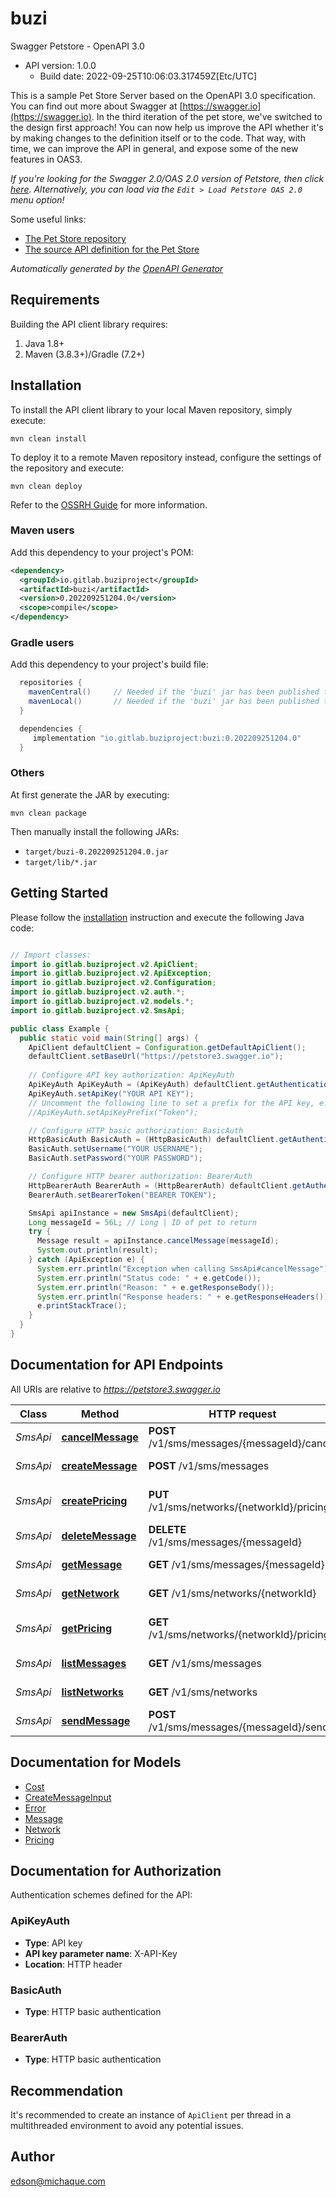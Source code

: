 # buzi

Swagger Petstore - OpenAPI 3.0
- API version: 1.0.0
  - Build date: 2022-09-25T10:06:03.317459Z[Etc/UTC]

This is a sample Pet Store Server based on the OpenAPI 3.0 specification.  You can find out more about
Swagger at [https://swagger.io](https://swagger.io). In the third iteration of the pet store, we've switched to the design first approach!
You can now help us improve the API whether it's by making changes to the definition itself or to the code.
That way, with time, we can improve the API in general, and expose some of the new features in OAS3.

_If you're looking for the Swagger 2.0/OAS 2.0 version of Petstore, then click [here](https://editor.swagger.io/?url=https://petstore.swagger.io/v2/swagger.yaml). Alternatively, you can load via the `Edit > Load Petstore OAS 2.0` menu option!_

Some useful links:
- [The Pet Store repository](https://github.com/swagger-api/swagger-petstore)
- [The source API definition for the Pet Store](https://github.com/swagger-api/swagger-petstore/blob/master/src/main/resources/openapi.yaml)


*Automatically generated by the [OpenAPI Generator](https://openapi-generator.tech)*


## Requirements

Building the API client library requires:
1. Java 1.8+
2. Maven (3.8.3+)/Gradle (7.2+)

## Installation

To install the API client library to your local Maven repository, simply execute:

```shell
mvn clean install
```

To deploy it to a remote Maven repository instead, configure the settings of the repository and execute:

```shell
mvn clean deploy
```

Refer to the [OSSRH Guide](http://central.sonatype.org/pages/ossrh-guide.html) for more information.

### Maven users

Add this dependency to your project's POM:

```xml
<dependency>
  <groupId>io.gitlab.buziproject</groupId>
  <artifactId>buzi</artifactId>
  <version>0.202209251204.0</version>
  <scope>compile</scope>
</dependency>
```

### Gradle users

Add this dependency to your project's build file:

```groovy
  repositories {
    mavenCentral()     // Needed if the 'buzi' jar has been published to maven central.
    mavenLocal()       // Needed if the 'buzi' jar has been published to the local maven repo.
  }

  dependencies {
     implementation "io.gitlab.buziproject:buzi:0.202209251204.0"
  }
```

### Others

At first generate the JAR by executing:

```shell
mvn clean package
```

Then manually install the following JARs:

* `target/buzi-0.202209251204.0.jar`
* `target/lib/*.jar`

## Getting Started

Please follow the [installation](#installation) instruction and execute the following Java code:

```java

// Import classes:
import io.gitlab.buziproject.v2.ApiClient;
import io.gitlab.buziproject.v2.ApiException;
import io.gitlab.buziproject.v2.Configuration;
import io.gitlab.buziproject.v2.auth.*;
import io.gitlab.buziproject.v2.models.*;
import io.gitlab.buziproject.v2.SmsApi;

public class Example {
  public static void main(String[] args) {
    ApiClient defaultClient = Configuration.getDefaultApiClient();
    defaultClient.setBaseUrl("https://petstore3.swagger.io");
    
    // Configure API key authorization: ApiKeyAuth
    ApiKeyAuth ApiKeyAuth = (ApiKeyAuth) defaultClient.getAuthentication("ApiKeyAuth");
    ApiKeyAuth.setApiKey("YOUR API KEY");
    // Uncomment the following line to set a prefix for the API key, e.g. "Token" (defaults to null)
    //ApiKeyAuth.setApiKeyPrefix("Token");

    // Configure HTTP basic authorization: BasicAuth
    HttpBasicAuth BasicAuth = (HttpBasicAuth) defaultClient.getAuthentication("BasicAuth");
    BasicAuth.setUsername("YOUR USERNAME");
    BasicAuth.setPassword("YOUR PASSWORD");

    // Configure HTTP bearer authorization: BearerAuth
    HttpBearerAuth BearerAuth = (HttpBearerAuth) defaultClient.getAuthentication("BearerAuth");
    BearerAuth.setBearerToken("BEARER TOKEN");

    SmsApi apiInstance = new SmsApi(defaultClient);
    Long messageId = 56L; // Long | ID of pet to return
    try {
      Message result = apiInstance.cancelMessage(messageId);
      System.out.println(result);
    } catch (ApiException e) {
      System.err.println("Exception when calling SmsApi#cancelMessage");
      System.err.println("Status code: " + e.getCode());
      System.err.println("Reason: " + e.getResponseBody());
      System.err.println("Response headers: " + e.getResponseHeaders());
      e.printStackTrace();
    }
  }
}

```

## Documentation for API Endpoints

All URIs are relative to *https://petstore3.swagger.io*

Class | Method | HTTP request | Description
------------ | ------------- | ------------- | -------------
*SmsApi* | [**cancelMessage**](docs/SmsApi.md#cancelMessage) | **POST** /v1/sms/messages/{messageId}/cancel | Cancel a message
*SmsApi* | [**createMessage**](docs/SmsApi.md#createMessage) | **POST** /v1/sms/messages | Create Message
*SmsApi* | [**createPricing**](docs/SmsApi.md#createPricing) | **PUT** /v1/sms/networks/{networkId}/pricing | Create network price
*SmsApi* | [**deleteMessage**](docs/SmsApi.md#deleteMessage) | **DELETE** /v1/sms/messages/{messageId} | Deletes a message
*SmsApi* | [**getMessage**](docs/SmsApi.md#getMessage) | **GET** /v1/sms/messages/{messageId} | Get message
*SmsApi* | [**getNetwork**](docs/SmsApi.md#getNetwork) | **GET** /v1/sms/networks/{networkId} | Get network
*SmsApi* | [**getPricing**](docs/SmsApi.md#getPricing) | **GET** /v1/sms/networks/{networkId}/pricing | List network rates
*SmsApi* | [**listMessages**](docs/SmsApi.md#listMessages) | **GET** /v1/sms/messages | List messages
*SmsApi* | [**listNetworks**](docs/SmsApi.md#listNetworks) | **GET** /v1/sms/networks | List networks
*SmsApi* | [**sendMessage**](docs/SmsApi.md#sendMessage) | **POST** /v1/sms/messages/{messageId}/send | Sends a message


## Documentation for Models

 - [Cost](docs/Cost.md)
 - [CreateMessageInput](docs/CreateMessageInput.md)
 - [Error](docs/Error.md)
 - [Message](docs/Message.md)
 - [Network](docs/Network.md)
 - [Pricing](docs/Pricing.md)


## Documentation for Authorization

Authentication schemes defined for the API:
### ApiKeyAuth

- **Type**: API key
- **API key parameter name**: X-API-Key
- **Location**: HTTP header

### BasicAuth

- **Type**: HTTP basic authentication

### BearerAuth

- **Type**: HTTP basic authentication


## Recommendation

It's recommended to create an instance of `ApiClient` per thread in a multithreaded environment to avoid any potential issues.

## Author

edson@michaque.com

